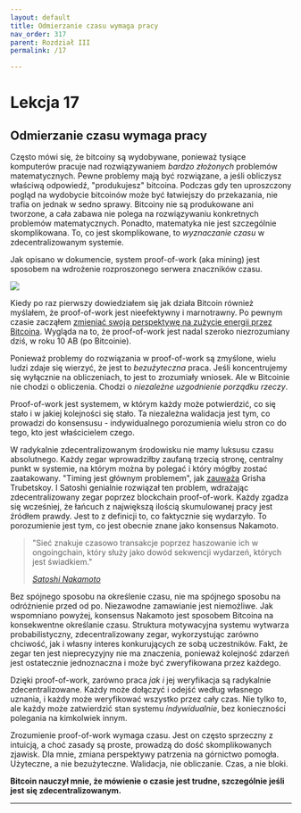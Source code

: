 ```yaml
---
layout: default
title: Odmierzanie czasu wymaga pracy
nav_order: 317
parent: Rozdział III
permalink: /17

---
```


# Lekcja 17

## Odmierzanie czasu wymaga pracy

Często mówi się, że bitcoiny są wydobywane, ponieważ tysiące komputerów pracuje nad rozwiązywaniem *bardzo złożonych* problemów matematycznych. Pewne problemy mają być rozwiązane, a jeśli obliczysz właściwą odpowiedź, "produkujesz" bitcoina. Podczas gdy ten uproszczony pogląd na wydobycie bitcoinów może być łatwiejszy do przekazania, nie trafia on jednak w sedno sprawy. Bitcoiny nie są produkowane ani tworzone, a cała zabawa nie polega na rozwiązywaniu konkretnych problemów matematycznych. Ponadto, matematyka nie jest szczególnie skomplikowana. To, co jest skomplikowane, to *wyznaczanie czasu* w zdecentralizowanym systemie.

Jak opisano w dokumencie, system proof-of-work (aka mining) jest sposobem na wdrożenie rozproszonego serwera znaczników czasu.

![](https://21lessons.com/assets/images/bitcoin-whitepaper-timestamp-wide.png)

Kiedy po raz pierwszy dowiedziałem się jak działa Bitcoin również myślałem, że proof-of-work jest nieefektywny i marnotrawny. Po pewnym czasie zacząłem [zmieniać swoją perspektywę na zużycie energii przez Bitcoina](https://dergigi.com/2018/06/10/bitcoin-s-energy-consumption/). Wygląda na to, że proof-of-work jest nadal szeroko niezrozumiany dziś, w roku 10 AB (po Bitcoinie).

Ponieważ problemy do rozwiązania w proof-of-work są zmyślone, wielu ludzi zdaje się wierzyć, że jest to *bezużyteczna* praca. Jeśli koncentrujemy się wyłącznie na obliczeniach, to jest to zrozumiały wniosek. Ale w Bitcoinie nie chodzi o obliczenia. Chodzi o *niezależne uzgodnienie porządku rzeczy*.

Proof-of-work jest systemem, w którym każdy może potwierdzić, co się stało i w jakiej kolejności się stało. Ta niezależna walidacja jest tym, co prowadzi do konsensusu - indywidualnego porozumienia wielu stron co do tego, kto jest właścicielem czego.

W radykalnie zdecentralizowanym środowisku nie mamy luksusu czasu absolutnego. Każdy zegar wprowadziłby zaufaną trzecią stronę, centralny punkt w systemie, na którym można by polegać i który mógłby zostać zaatakowany. "Timing jest głównym problemem", jak [zauważa](https://grisha.org/blog/2018/01/23/explaining-proof-of-work/) Grisha Trubetskoy. I Satoshi genialnie rozwiązał ten problem, wdrażając zdecentralizowany zegar poprzez blockchain proof-of-work. Każdy zgadza się wcześniej, że łańcuch z największą ilością skumulowanej pracy jest źródłem prawdy. Jest to z definicji to, co faktycznie się wydarzyło. To porozumienie jest tym, co jest obecnie znane jako konsensus Nakamoto.

> "Sieć znakuje czasowo transakcje poprzez haszowanie ich w ongoingchain, który służy jako dowód sekwencji wydarzeń, których jest świadkiem."
>
> *[Satoshi Nakamoto](https://bitcoin.org/bitcoin.pdf)*

Bez spójnego sposobu na określenie czasu, nie ma spójnego sposobu na odróżnienie przed od po. Niezawodne zamawianie jest niemożliwe. Jak wspomniano powyżej, konsensus Nakamoto jest sposobem Bitcoina na konsekwentne określanie czasu. Struktura motywacyjna systemu wytwarza probabilistyczny, zdecentralizowany zegar, wykorzystując zarówno chciwość, jak i własny interes konkurujących ze sobą uczestników. Fakt, że zegar ten jest nieprecyzyjny nie ma znaczenia, ponieważ kolejność zdarzeń jest ostatecznie jednoznaczna i może być zweryfikowana przez każdego.

Dzięki proof-of-work, zarówno praca *jak i* jej weryfikacja są radykalnie zdecentralizowane. Każdy może dołączyć i odejść według własnego uznania, i każdy może weryfikować wszystko przez cały czas. Nie tylko to, ale każdy może zatwierdzić stan systemu *indywidualnie*, bez konieczności polegania na kimkolwiek innym.

Zrozumienie proof-of-work wymaga czasu. Jest on często sprzeczny z intuicją, a choć zasady są proste, prowadzą do dość skomplikowanych zjawisk. Dla mnie, zmiana perspektywy patrzenia na górnictwo pomogła. Użyteczne, a nie bezużyteczne. Walidacja, nie obliczanie. Czas, a nie bloki.

**Bitcoin nauczył mnie, że mówienie o czasie jest trudne, szczególnie jeśli jest się zdecentralizowanym.**

---